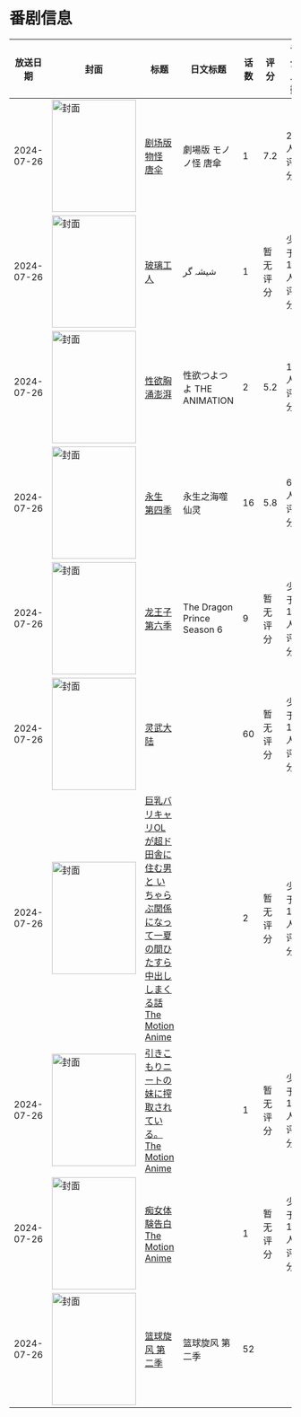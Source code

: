# 番剧信息

|放送日期|封面|标题|日文标题|话数|评分|评分人数|
|---|---|---|---|---|---|---|
|2024-07-26|<img src="//lain.bgm.tv/pic/cover/c/ab/8e/388469_d9eM6.jpg" alt="封面" style="width:150px;height:200px;object-fit:cover;">|[剧场版 物怪 唐伞](https://bangumi.tv/subject/388469)|劇場版 モノノ怪 唐傘|1|7.2|218人评分|
|2024-07-26|<img src="//lain.bgm.tv/pic/cover/c/08/8f/389473_nxRe9.jpg" alt="封面" style="width:150px;height:200px;object-fit:cover;">|[玻璃工人](https://bangumi.tv/subject/389473)|شیشہ گر|1|暂无评分|少于10人评分|
|2024-07-26|<img src="/img/no_icon_subject.png" alt="封面" style="width:150px;height:200px;object-fit:cover;">|[性欲胸涌澎湃](https://bangumi.tv/subject/492733)|性欲つよつよ THE ANIMATION|2|5.2|147人评分|
|2024-07-26|<img src="//lain.bgm.tv/pic/cover/c/d5/11/493609_w0wEY.jpg" alt="封面" style="width:150px;height:200px;object-fit:cover;">|[永生 第四季](https://bangumi.tv/subject/493609)|永生之海噬仙灵|16|5.8|64人评分|
|2024-07-26|<img src="//lain.bgm.tv/pic/cover/c/8f/9b/503638_LTktv.jpg" alt="封面" style="width:150px;height:200px;object-fit:cover;">|[龙王子 第六季](https://bangumi.tv/subject/503638)|The Dragon Prince Season 6|9|暂无评分|少于10人评分|
|2024-07-26|<img src="//lain.bgm.tv/pic/cover/c/b8/f3/504547_sTFT4.jpg" alt="封面" style="width:150px;height:200px;object-fit:cover;">|[灵武大陆](https://bangumi.tv/subject/504547)||60|暂无评分|少于10人评分|
|2024-07-26|<img src="/img/no_icon_subject.png" alt="封面" style="width:150px;height:200px;object-fit:cover;">|[巨乳バリキャリOLが超ド田舎に住む男と いちゃらぶ関係になって一夏の間ひたすら中出ししまくる話 The Motion Anime](https://bangumi.tv/subject/516369)||2|暂无评分|少于10人评分|
|2024-07-26|<img src="/img/no_icon_subject.png" alt="封面" style="width:150px;height:200px;object-fit:cover;">|[引きこもりニートの妹に搾取されている。 The Motion Anime](https://bangumi.tv/subject/516375)||1|暂无评分|少于10人评分|
|2024-07-26|<img src="/img/no_icon_subject.png" alt="封面" style="width:150px;height:200px;object-fit:cover;">|[痴女体験告白 The Motion Anime](https://bangumi.tv/subject/516377)||1|暂无评分|少于10人评分|
|2024-07-26|<img src="//lain.bgm.tv/pic/cover/c/e2/78/538961_Z6NKG.jpg" alt="封面" style="width:150px;height:200px;object-fit:cover;">|[篮球旋风 第二季](https://bangumi.tv/subject/538961)|篮球旋风 第二季|52|||
